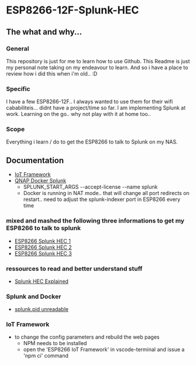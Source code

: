 # ESP8266-12F-Splunk-HEC

## The what and why...
### General
This repository is just for me to learn how to use Github.
This Readme is just my personal note taking on my endeavour to learn. And so i have a place to review how i did this when i'm old.. :D

### Specific
I have a few ESP8266-12F..
I always wanted to use them for their wifi cababiliteis... didnt have a project/time so far.
I am implementing Splunk at work. Learning on the go.. why not play with it at home too..

### Scope
Everything i learn / do to get the ESP8266 to talk to Splunk on my NAS.

## Documentation
* [IoT Framework](https://github.com/maakbaas/esp8266-iot-framework)
* [QNAP Docker Splunk](https://docs.google.com/document/d/1_8vvd1eB1JU5wbU0zWW05CGtKhPdAXr0pFtFbg6_nl4/edit#heading=h.c8ma5kq9d3ms)
  * SPLUNK_START_ARGS	--accept-license --name splunk
  * Docker is running in NAT mode.. that will change all port redirects on restart.. need to adjust the splunk-indexer port in ESP8266 every time

### mixed and mashed the following three informations to get my ESP8266 to talk to splunk
* [ESP8266 Splunk HEC 1](https://maddosaurus.github.io/2018/08/05/esp8266-posting-to-splunk-hec)
* [ESP8266 Splunk HEC 2](https://www.splunk.com/en_us/blog/tips-and-tricks/splunking-sensor-data-with-arduino-and-http-event-collector.html)
* [ESP8266 Splunk HEC 3](https://hackernoon.com/arduino-meet-splunk-81f32e252f9c)

### ressources to read and better understand stuff
* [Splunk HEC Explained](https://medium.com/adarma-tech-blog/splunk-http-event-collectors-explained-2c22e87ab8d2)

### Splunk and Docker
* [splunk.pid unreadable](https://community.splunk.com/t5/Security/splunk-starting-as-root-user-how-to-change-this-one/m-p/305432)

### IoT Framework 
* to change the config parameters and rebuild the web pages 
  * NPM needs to be installed 
  * open the 'ESP8266 IoT Framework' in vscode-terminal and issue a 'npm ci' command
